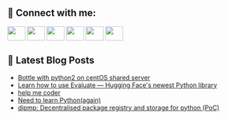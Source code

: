 ## 🔎 Connect with me:
[<img height="32" width="40" src="https://cdn.jsdelivr.net/npm/simple-icons@v5/icons/telegram.svg" />](https://t.me/bullbesh)
[<img height="32" width="40" src="https://cdn.jsdelivr.net/npm/simple-icons@v5/icons/vk.svg" />](https://vk.com/bullbesh)
[<img height="32" width="40" src="https://cdn.jsdelivr.net/npm/simple-icons@v5/icons/twitter.svg" />](https://twitter.com/bullbesh1)
[<img height="32" width="40" src="https://cdn.jsdelivr.net/npm/simple-icons@v5/icons/instagram.svg" />](https://www.instagram.com/bullbesh)
[<img height="32" width="40" src="https://cdn.jsdelivr.net/npm/simple-icons@v5/icons/reddit.svg" />](https://www.reddit.com/user/bullbesh)
[<img height="32" width="40" src="https://cdn.jsdelivr.net/npm/simple-icons@v5/icons/youtube.svg" />](https://www.youtube.com/channel/UCtfjRs6uzgq5mfm8S06WTcg)

## 📕 Latest Blog Posts
<!-- BLOG-POST-LIST:START -->
- [Bottle with python2 on centOS shared server](https://www.reddit.com/r/Python/comments/v4y7rb/bottle_with_python2_on_centos_shared_server/)
- [Learn how to use Evaluate — Hugging Face&#39;s newest Python library](https://www.reddit.com/r/Python/comments/v4xm3t/learn_how_to_use_evaluate_hugging_faces_newest/)
- [help me coder](https://www.reddit.com/r/Python/comments/v4xad4/help_me_coder/)
- [Need to learn Python&lpar;again&rpar;](https://www.reddit.com/r/Python/comments/v4vtr8/need_to_learn_pythonagain/)
- [dipmp: Decentralised package registry and storage for python &lpar;PoC&rpar;](https://www.reddit.com/r/Python/comments/v4vger/dipmp_decentralised_package_registry_and_storage/)
<!-- BLOG-POST-LIST:END -->

